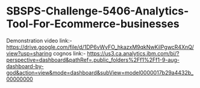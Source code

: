 # SBSPS-Challenge-5406-Analytics-Tool-For-Ecommerce-businesses 
Demonstration video link:- https://drive.google.com/file/d/1DP6vWyFO_hkazxM9qkNwKilPgwcR4XnQ/view?usp=sharing
cognos link:- https://us3.ca.analytics.ibm.com/bi/?perspective=dashboard&pathRef=.public_folders%2Ff1%2Ff1-9-aug-dashboard-by-god&action=view&mode=dashboard&subView=model0000017b29a4432b_00000000
